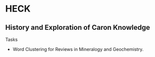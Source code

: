 # HECK

## History and Exploration of Caron Knowledge

Tasks 
- Word Clustering for Reviews in Mineralogy and Geochemistry. 

